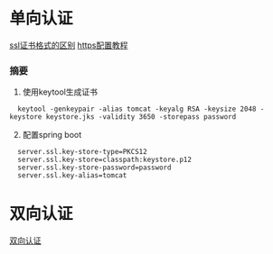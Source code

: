 # 单向认证
[ssl证书格式的区别](https://blog.freessl.cn/ssl-cert-format-introduce/)
[https配置教程](https://www.thomasvitale.com/https-spring-boot-ssl-certificate/)

### 摘要

1. 使用keytool生成证书
  ``` 
    keytool -genkeypair -alias tomcat -keyalg RSA -keysize 2048 -keystore keystore.jks -validity 3650 -storepass password 
  ```

2. 配置spring boot
  ``` 
    server.ssl.key-store-type=PKCS12
    server.ssl.key-store=classpath:keystore.p12
    server.ssl.key-store-password=password
    server.ssl.key-alias=tomcat 
  ```

# 双向认证

[双向认证](https://github.com/codependent/spring-boot-ssl-mutual-authentication)
